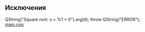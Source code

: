 Исключения
----------
QString("Square root: x = %1 < 0").arg(d);
throw QString("ERROR");
[main.cpp](main.cpp)

